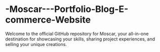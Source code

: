 # -Moscar---Portfolio-Blog-E-commerce-Website
Welcome to the official GitHub repository for Moscar, your all-in-one destination for showcasing your skills, sharing project experiences, and selling your unique creations.
